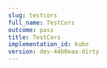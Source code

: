 ```yaml
---
slug: testcors
full_name: TestCors
outcome: pass
title: TestCors
implementation_id: kubo
version: dev-44b0eaa-dirty
---
```


